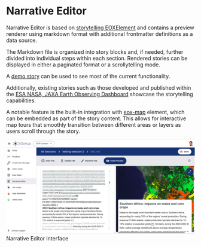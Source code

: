 # Narrative Editor

Narrative Editor is based on [storytelling EOXElement](https://eox-a.github.io/EOxElements/?path=/story/elements-eox-storytelling--markdown-with-editor) and contains a preview renderer using markdown format with additional frontmatter definitions as a data source.

The Markdown file is organized into story blocks and, if needed, further divided into individual steps within each section. Rendered stories can be displayed in either a paginated format or a scrollytelling mode.

A [demo story](https://eox-a.github.io/EOxElements/?path=/story/elements-eox-storytelling--markdown-with-editor) can be used to see most of the current functionality.

Additionally, existing stories such as those developed and published within the [ESA NASA, JAXA Earth Observing Dashboard](https://github.com/eurodatacube/eodash/tree/staging/app/public/data/storytelling-md) showcase the storytelling capabilities. 

A notable feature is the built-in integration with [eox-map](https://eox-a.github.io/EOxElements/?path=/docs/elements-eox-map--docs) element, which can be embedded as part of the story content. This allows for interactive map tours that smoothly transition between different areas or layers as users scroll through the story.

![narrative_editor](assets/narrative_editor.png)
Narrative Editor interface 

